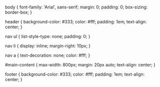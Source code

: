 body {
    font-family: 'Arial', sans-serif;
    margin: 0;
    padding: 0;
    box-sizing: border-box;
}

header {
    background-color: #333;
    color: #fff;
    padding: 1em;
    text-align: center;
}

nav ul {
    list-style-type: none;
    padding: 0;
}

nav li {
    display: inline;
    margin-right: 10px;
}

nav a {
    text-decoration: none;
    color: #fff;
}

#main-content {
    max-width: 800px;
    margin: 20px auto;
    text-align: center;
}

footer {
    background-color: #333;
    color: #fff;
    padding: 1em;
    text-align: center;
}

